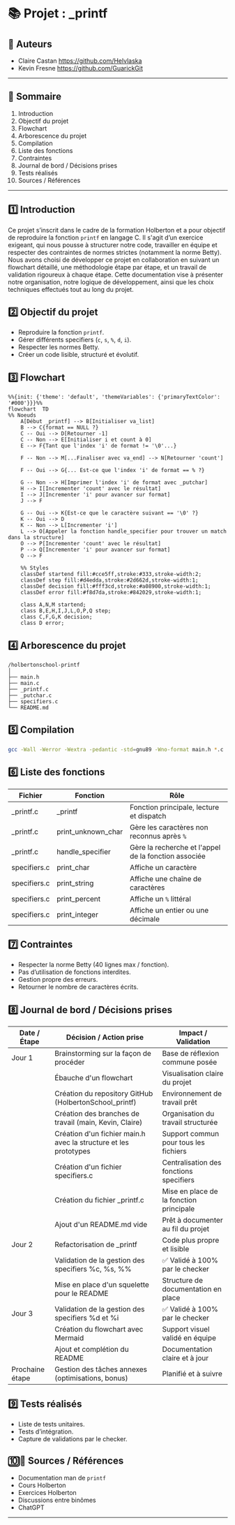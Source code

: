 # 📚 Projet : \_printf

## 📝 Auteurs

- Claire Castan https://github.com/Helvlaska
- Kevin Fresne https://github.com/GuarickGit

---

## 📖 Sommaire

1. Introduction
2. Objectif du projet
3. Flowchart
4. Arborescence du projet
5. Compilation
6. Liste des fonctions
7. Contraintes
8. Journal de bord / Décisions prises
9. Tests réalisés
10. Sources / Références

---

## 1️⃣ Introduction

Ce projet s’inscrit dans le cadre de la formation Holberton et a pour objectif de reproduire la fonction `printf` en langage C. Il s'agit d’un exercice exigeant, qui nous pousse à structurer notre code, travailler en équipe et respecter des contraintes de normes strictes (notamment la norme Betty). Nous avons choisi de développer ce projet en collaboration en suivant un flowchart détaillé, une méthodologie étape par étape, et un travail de validation rigoureux à chaque étape. Cette documentation vise à présenter notre organisation, notre logique de développement, ainsi que les choix techniques effectués tout au long du projet.

## 2️⃣ Objectif du projet

- Reproduire la fonction `printf`.
- Gérer différents specifiers (`c`, `s`, `%`, `d`, `i`).
- Respecter les normes Betty.
- Créer un code lisible, structuré et évolutif.

## 3️⃣ Flowchart

```mermaid
%%{init: {'theme': 'default', 'themeVariables': {'primaryTextColor': '#000'}}}%%
flowchart  TD
%% Noeuds
    A[Début _printf] --> B[Initialiser va_list]
    B --> C{format == NULL ?}
    C -- Oui --> D[Retourner -1]
    C -- Non --> E[Initialiser i et count à 0]
    E --> F{Tant que l'index 'i' de format != '\0'...}

    F -- Non --> M[...Finaliser avec va_end] --> N[Retourner 'count']

    F -- Oui --> G{... Est-ce que l'index 'i' de format == % ?}

    G -- Non --> H[Imprimer l'index 'i' de format avec _putchar]
    H --> I[Incrementer 'count' avec le résultat]
    I --> J[Incrementer 'i' pour avancer sur format]
    J --> F

    G -- Oui --> K{Est-ce que le caractère suivant == '\0' ?}
    K -- Oui --> D
    K -- Non --> L[Incrementer 'i']
    L --> O[Appeler la fonction handle_specifier pour trouver un match dans la structure]
    O --> P[Incrementer 'count' avec le résultat]
    P --> Q[Incrementer 'i' pour avancer sur format]
    Q --> F

    %% Styles
    classDef startend fill:#cce5ff,stroke:#333,stroke-width:2;
    classDef step fill:#d4edda,stroke:#2d662d,stroke-width:1;
    classDef decision fill:#fff3cd,stroke:#a08900,stroke-width:1;
    classDef error fill:#f8d7da,stroke:#842029,stroke-width:1;

    class A,N,M startend;
    class B,E,H,I,J,L,O,P,Q step;
    class C,F,G,K decision;
    class D error;
```

## 4️⃣ Arborescence du projet

```
/holbertonschool-printf
│
├── main.h
├── main.c
├── _printf.c
├── _putchar.c
├── specifiers.c
└── README.md
```

## 5️⃣ Compilation

```bash
gcc -Wall -Werror -Wextra -pedantic -std=gnu89 -Wno-format main.h *.c
```

## 6️⃣ Liste des fonctions

| Fichier             | Fonction             | Rôle                                                 |
| ------------------- | -------------------- | ---------------------------------------------------- |
| _printf.c           | _printf             | Fonction principale, lecture et dispatch             |
| _printf.c           | print_unknown_char   | Gère les caractères non reconnus après `%`           |
| _printf.c           | handle_specifier     | Gère la recherche et l'appel de la fonction associée |
| specifiers.c        | print_char           | Affiche un caractère                                 |
| specifiers.c        | print_string         | Affiche une chaîne de caractères                     |
| specifiers.c        | print_percent        | Affiche un `%` littéral                              |
| specifiers.c        | print_integer        | Affiche un entier ou une décimale                              |

## 7️⃣ Contraintes

- Respecter la norme Betty (40 lignes max / fonction).
- Pas d’utilisation de fonctions interdites.
- Gestion propre des erreurs.
- Retourner le nombre de caractères écrits.

## 8️⃣ Journal de bord / Décisions prises

| Date / Étape | Décision / Action prise | Impact / Validation |
| ------------ | ----------------------- | ------------------- |
| Jour 1 | Brainstorming sur la façon de procéder | Base de réflexion commune posée |
| | Ébauche d'un flowchart | Visualisation claire du projet |
| | Création du repository GitHub (HolbertonSchool_printf) | Environnement de travail prêt |
| | Création des branches de travail (main, Kevin, Claire) | Organisation du travail structurée |
| | Création d'un fichier main.h avec la structure et les prototypes | Support commun pour tous les fichiers |
| | Création d'un fichier specifiers.c | Centralisation des fonctions specifiers |
| | Création du fichier _printf.c | Mise en place de la fonction principale |
| | Ajout d'un README.md vide | Prêt à documenter au fil du projet |
| Jour 2 | Refactorisation de _printf | Code plus propre et lisible |
| | Validation de la gestion des specifiers %c, %s, %% | ✅ Validé à 100% par le checker |
| | Mise en place d'un squelette pour le README | Structure de documentation en place |
| Jour 3 | Validation de la gestion des specifiers %d et %i | ✅ Validé à 100% par le checker |
| | Création du flowchart avec Mermaid | Support visuel validé en équipe |
| | Ajout et complétion du README | Documentation claire et à jour |
| Prochaine étape | Gestion des tâches annexes (optimisations, bonus) | Planifié et à suivre |



## 9️⃣ Tests réalisés

- Liste de tests unitaires.
- Tests d’intégration.
- Capture de validations par le checker.

## 🔟🔗 Sources / Références

- Documentation man de `printf`
- Cours Holberton
- Exercices Holberton
- Discussions entre binômes
- ChatGPT

---

